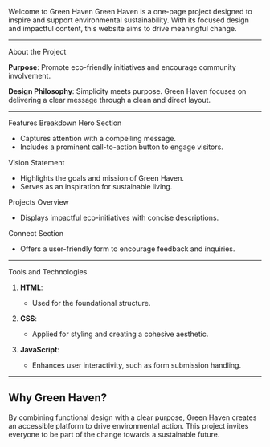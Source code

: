 Welcome to Green Haven
Green Haven is a one-page project designed to inspire and support environmental sustainability. With its focused design and impactful content, this website aims to drive meaningful change.

---

About the Project

**Purpose**: Promote eco-friendly initiatives and encourage community involvement.

**Design Philosophy**: Simplicity meets purpose. Green Haven focuses on delivering a clear message through a clean and direct layout.

---

Features Breakdown
Hero Section
  - Captures attention with a compelling message.
  - Includes a prominent call-to-action button to engage visitors.

Vision Statement
  - Highlights the goals and mission of Green Haven.
  - Serves as an inspiration for sustainable living.

Projects Overview
  - Displays impactful eco-initiatives with concise descriptions.

Connect Section
  - Offers a user-friendly form to encourage feedback and inquiries.

---

Tools and Technologies

1. **HTML**:
   - Used for the foundational structure.

2. **CSS**:
   - Applied for styling and creating a cohesive aesthetic.

3. **JavaScript**:
   - Enhances user interactivity, such as form submission handling.

---

## Why Green Haven?

By combining functional design with a clear purpose, Green Haven creates an accessible platform to drive environmental action. This project invites everyone to be part of the change towards a sustainable future.

